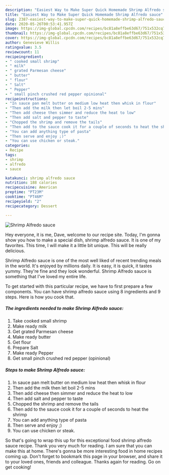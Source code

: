```yaml
---
description: "Easiest Way to Make Super Quick Homemade Shrimp Alfredo sauce"
title: "Easiest Way to Make Super Quick Homemade Shrimp Alfredo sauce"
slug: 2387-easiest-way-to-make-super-quick-homemade-shrimp-alfredo-sauce
date: 2020-05-26T00:53:41.957Z
image: https://img-global.cpcdn.com/recipes/bc81a8effbe63d67/751x532cq70/shrimp-alfredo-sauce-recipe-main-photo.jpg
thumbnail: https://img-global.cpcdn.com/recipes/bc81a8effbe63d67/751x532cq70/shrimp-alfredo-sauce-recipe-main-photo.jpg
cover: https://img-global.cpcdn.com/recipes/bc81a8effbe63d67/751x532cq70/shrimp-alfredo-sauce-recipe-main-photo.jpg
author: Genevieve Willis
ratingvalue: 3.5
reviewcount: 11
recipeingredient:
- " cooked small shrimp"
- " milk"
- " grated Parmesan cheese"
- " butter"
- " flour"
- " Salt"
- " Pepper"
- " small pinch crushed red pepper opinional"
recipeinstructions:
- "In sauce pan melt butter on medium low heat then whisk in flour"
- "Then add the milk then let boil 2-5 mins"
- "Then add cheese then simmer and reduce the heat to low"
- "Then add salt and pepper to taste"
- "Chopped the shrimp and remove the tails"
- "Then add to the sauce cook it for a couple of seconds to heat the shrimp"
- "You can add anything type of pasta"
- "Then serve and enjoy ;)"
- "You can use chicken or steak."
categories:
- Recipe
tags:
- shrimp
- alfredo
- sauce

katakunci: shrimp alfredo sauce 
nutrition: 188 calories
recipecuisine: American
preptime: "PT23M"
cooktime: "PT46M"
recipeyield: "2"
recipecategory: Dessert

---
```



![Shrimp Alfredo sauce](https://img-global.cpcdn.com/recipes/bc81a8effbe63d67/751x532cq70/shrimp-alfredo-sauce-recipe-main-photo.jpg)

Hey everyone, it is me, Dave, welcome to our recipe site. Today, I'm gonna show you how to make a special dish, shrimp alfredo sauce. It is one of my favorites. This time, I will make it a little bit unique. This will be really delicious.



Shrimp Alfredo sauce is one of the most well liked of recent trending meals in the world. It's enjoyed by millions daily. It is easy, it is quick, it tastes yummy. They're fine and they look wonderful. Shrimp Alfredo sauce is something that I've loved my entire life.


To get started with this particular recipe, we have to first prepare a few components. You can have shrimp alfredo sauce using 8 ingredients and 9 steps. Here is how you cook that.

<!--inarticleads1-->

##### The ingredients needed to make Shrimp Alfredo sauce:

1. Take  cooked small shrimp
1. Make ready  milk
1. Get  grated Parmesan cheese
1. Make ready  butter
1. Get  flour
1. Prepare  Salt
1. Make ready  Pepper
1. Get  small pinch crushed red pepper (opinional)




<!--inarticleads2-->

##### Steps to make Shrimp Alfredo sauce:

1. In sauce pan melt butter on medium low heat then whisk in flour
1. Then add the milk then let boil 2-5 mins
1. Then add cheese then simmer and reduce the heat to low
1. Then add salt and pepper to taste
1. Chopped the shrimp and remove the tails
1. Then add to the sauce cook it for a couple of seconds to heat the shrimp
1. You can add anything type of pasta
1. Then serve and enjoy ;)
1. You can use chicken or steak.




So that's going to wrap this up for this exceptional food shrimp alfredo sauce recipe. Thank you very much for reading. I am sure that you can make this at home. There's gonna be more interesting food in home recipes coming up. Don't forget to bookmark this page in your browser, and share it to your loved ones, friends and colleague. Thanks again for reading. Go on get cooking!
